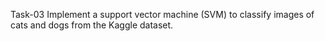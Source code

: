 Task-03
Implement a support vector machine (SVM) to classify
images of cats and dogs from the Kaggle dataset.

